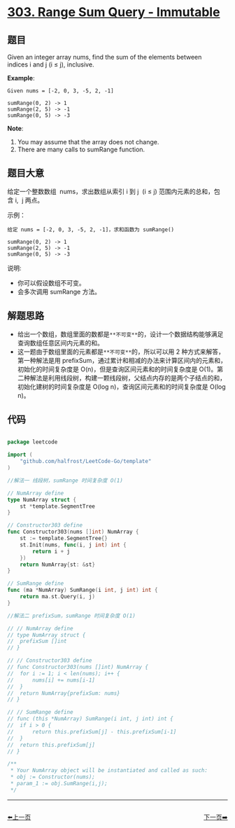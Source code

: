# [303. Range Sum Query - Immutable](https://leetcode.com/problems/range-sum-query-immutable/)


## 题目

Given an integer array nums, find the sum of the elements between indices i and j (i ≤ j), inclusive.

**Example**:

    Given nums = [-2, 0, 3, -5, 2, -1]
    
    sumRange(0, 2) -> 1
    sumRange(2, 5) -> -1
    sumRange(0, 5) -> -3

**Note**:

1. You may assume that the array does not change.
2. There are many calls to sumRange function.


## 题目大意

给定一个整数数组  nums，求出数组从索引 i 到 j  (i ≤ j) 范围内元素的总和，包含 i,  j 两点。

示例：

```
给定 nums = [-2, 0, 3, -5, 2, -1]，求和函数为 sumRange()

sumRange(0, 2) -> 1
sumRange(2, 5) -> -1
sumRange(0, 5) -> -3

```

说明:

- 你可以假设数组不可变。
- 会多次调用 sumRange 方法。


## 解题思路


- 给出一个数组，数组里面的数都是`**不可变**`的，设计一个数据结构能够满足查询数组任意区间内元素的和。
- 这一题由于数组里面的元素都是`**不可变**`的，所以可以用 2 种方式来解答，第一种解法是用 prefixSum，通过累计和相减的办法来计算区间内的元素和，初始化的时间复杂度是 O(n)，但是查询区间元素和的时间复杂度是 O(1)。第二种解法是利用线段树，构建一颗线段树，父结点内存的是两个子结点的和，初始化建树的时间复杂度是 O(log n)，查询区间元素和的时间复杂度是 O(log n)。


## 代码

```go

package leetcode

import (
	"github.com/halfrost/LeetCode-Go/template"
)

//解法一 线段树，sumRange 时间复杂度 O(1)

// NumArray define
type NumArray struct {
	st *template.SegmentTree
}

// Constructor303 define
func Constructor303(nums []int) NumArray {
	st := template.SegmentTree{}
	st.Init(nums, func(i, j int) int {
		return i + j
	})
	return NumArray{st: &st}
}

// SumRange define
func (ma *NumArray) SumRange(i int, j int) int {
	return ma.st.Query(i, j)
}

//解法二 prefixSum，sumRange 时间复杂度 O(1)

// // NumArray define
// type NumArray struct {
// 	prefixSum []int
// }

// // Constructor303 define
// func Constructor303(nums []int) NumArray {
// 	for i := 1; i < len(nums); i++ {
// 		nums[i] += nums[i-1]
// 	}
// 	return NumArray{prefixSum: nums}
// }

// // SumRange define
// func (this *NumArray) SumRange(i int, j int) int {
// 	if i > 0 {
// 		return this.prefixSum[j] - this.prefixSum[i-1]
// 	}
// 	return this.prefixSum[j]
// }

/**
 * Your NumArray object will be instantiated and called as such:
 * obj := Constructor(nums);
 * param_1 := obj.SumRange(i,j);
 */

```


----------------------------------------------
<div style="display: flex;justify-content: space-between;align-items: center;">
<p><a href="https://books.halfrost.com/leetcode/ChapterFour/0300~0399/0301.Remove-Invalid-Parentheses/">⬅️上一页</a></p>
<p><a href="https://books.halfrost.com/leetcode/ChapterFour/0300~0399/0304.Range-Sum-Query-2D-Immutable/">下一页➡️</a></p>
</div>
